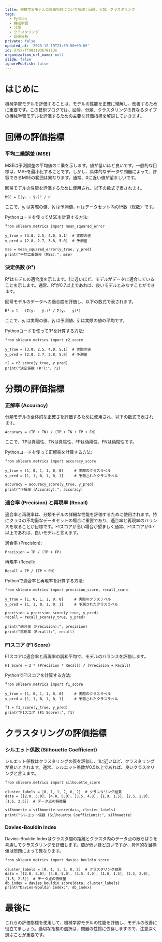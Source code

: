 ```yaml
---
title: 機械学習モデルの評価指標について解説：回帰、分類、クラスタリング
tags:
  - Python
  - 機械学習
  - 分類
  - クラスタリング
  - 回帰分析
private: false
updated_at: '2023-12-19T23:59:50+09:00'
id: d75a7ff983183678113e
organization_url_name: null
slide: false
ignorePublish: false
---
```

# はじめに
機械学習モデルを評価することは、モデルの性能を正確に理解し、改善するために重要です。この技術ブログでは、回帰、分類、クラスタリングの異なるタイプの機械学習モデルを評価するための主要な評価指標を解説していきます。

# 回帰の評価指標
### 平均二乗誤差 (MSE)
MSEは予測誤差の平均値の二乗を示します。値が低いほど良いです。一般的な目標は、MSEを最小化することです。しかし、具体的なデータや問題によって、許容できるMSEの範囲は異なります。通常、0に近い値が望ましいです。

回帰モデルの性能を評価するために使用され、以下の数式で表されます。
```
MSE = Σ(yᵢ - ŷᵢ)² / n
```
ここで、yᵢ は実際の値、ŷᵢ は予測値、n はデータセット内の行数（総数）です。

Pythonコードを使ってMSEを計算する方法:
```
from sklearn.metrics import mean_squared_error

y_true = [3.0, 2.5, 4.0, 5.1]  # 実際の値
y_pred = [2.8, 2.7, 3.8, 5.0]  # 予測値

mse = mean_squared_error(y_true, y_pred)
print("平均二乗誤差 (MSE):", mse)
```
### 決定係数 (R²)
R²はモデルの適合度を示します。1に近いほど、モデルがデータに適合していることを示します。通常、R²が0.7以上であれば、良いモデルとみなすことができます。

回帰モデルのデータへの適合度を評価し、以下の数式で表されます。
```
R² = 1 - (Σ(yᵢ - ŷᵢ)² / Σ(yᵢ - ȳ)²)
```
ここで、yᵢ は実際の値、ŷᵢ は予測値、ȳ は実際の値の平均です。

Pythonコードを使ってR²を計算する方法:
```
from sklearn.metrics import r2_score

y_true = [3.0, 2.5, 4.0, 5.1]  # 実際の値
y_pred = [2.8, 2.7, 3.8, 5.0]  # 予測値

r2 = r2_score(y_true, y_pred)
print("決定係数 (R²):", r2)
```
# 分類の評価指標

### 正解率 (Accuracy)
分類モデルの全体的な正確さを評価するために使用され、以下の数式で表されます。
```
Accuracy = (TP + TN) / (TP + TN + FP + FN)
```
ここで、TPは真陽性、TNは真陰性、FPは偽陽性、FNは偽陰性です。

Pythonコードを使って正解率を計算する方法:
```
from sklearn.metrics import accuracy_score

y_true = [1, 0, 1, 1, 0, 0]     # 実際のクラスラベル
y_pred = [1, 1, 0, 1, 0, 1]     # 予測されたクラスラベル

accuracy = accuracy_score(y_true, y_pred)
print("正解率 (Accuracy):", accuracy)
```
### 適合率 (Precision) と再現率 (Recall)
適合率と再現率は、分類モデルの詳細な性能を評価するために使用されます。特にクラスの不均衡なデータセットの場合に重要であり、適合率と再現率のバランスを取ることが目標です。F1スコアが高い場合が望ましく通常、F1スコアが0.7以上であれば、良いモデルと言えます。

適合率 (Precision):
```
Precision = TP / (TP + FP)
```
再現率 (Recall):
```
Recall = TP / (TP + FN)
```
Pythonで適合率と再現率を計算する方法:
```
from sklearn.metrics import precision_score, recall_score

y_true = [1, 0, 1, 1, 0, 0]     # 実際のクラスラベル
y_pred = [1, 1, 0, 1, 0, 1]     # 予測されたクラスラベル

precision = precision_score(y_true, y_pred)
recall = recall_score(y_true, y_pred)

print("適合率 (Precision):", precision)
print("再現率 (Recall):", recall)
```
### F1スコア (F1 Score)
F1スコアは適合率と再現率の調和平均で、モデルのバランスを評価します。


```
F1 Score = 2 * (Precision * Recall) / (Precision + Recall)
```
PythonでF1スコアを計算する方法:

```
from sklearn.metrics import f1_score

y_true = [1, 0, 1, 1, 0, 0]     # 実際のクラスラベル
y_pred = [1, 1, 0, 1, 0, 1]     # 予測されたクラスラベル

f1 = f1_score(y_true, y_pred)
print("F1スコア (F1 Score):", f1)
```
# クラスタリングの評価指標
### シルエット係数 (Silhouette Coefficient)
シルエット係数はクラスタリングの質を評価し、1に近いほど、クラスタリングが良いとされます。通常、シルエット係数が0.5以上であれば、良いクラスタリングと言えます。

```
from sklearn.metrics import silhouette_score

cluster_labels = [0, 1, 1, 2, 0, 2]  # クラスタリング結果
data = [[2.0, 3.0], [4.0, 5.0], [3.5, 4.0], [1.0, 1.5], [2.5, 2.0], [1.5, 2.5]]  # データ点の特徴量

silhouette = silhouette_score(data, cluster_labels)
print("シルエット係数 (Silhouette Coefficient):", silhouette)
```
### Davies-Bouldin Index
Davies-Bouldin Indexはクラスタ間の距離とクラスタ内のデータ点の散らばりを考慮してクラスタリングを評価します。値が低いほど良いですが、具体的な目標値は問題によって異なります。

```
from sklearn.metrics import davies_bouldin_score

cluster_labels = [0, 1, 1, 2, 0, 2]  # クラスタリング結果
data = [[2.0, 3.0], [4.0, 5.0], [3.5, 4.0], [1.0, 1.5], [2.5, 2.0], [1.5, 2.5]]  # データ点の特徴量
db_index = davies_bouldin_score(data, cluster_labels)
print("Davies-Bouldin Index:", db_index)
```
# 最後に
これらの評価指標を使用して、機械学習モデルの性能を評価し、モデルの改善に役立てましょう。適切な指標の選択は、問題の性質に依存しますので、注意深く選ぶことが重要です。
